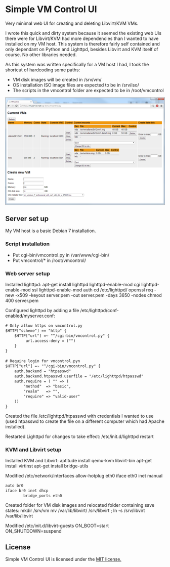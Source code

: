 Simple VM Control UI
====================

Very minimal web UI for creating and deleting Libvirt/KVM VMs.

I wrote this quick and dirty system because it seemed the existing web UIs there were for Libvirt/KVM had more dependencies than I wanted to have installed on my VM host. This system is therefore fairly self contained and only dependant on Python and Lighttpd, besides Libvirt and KVM itself of course. No other libraries needed.

As this system was written specifically for a VM host I had, I took the shortcut of hardcoding some paths:
 * VM disk images will be created in /srv/vm/
 * OS installation ISO image files are expected to be in /srv/iso/
 * The scripts in the vmcontrol folder are expected to be in /root/vmcontrol 

![Screenshot](https://github.com/allanrbo/simple-vmcontrol/blob/master/docs/screenshot1.png)

Server set up
-------------
My VM host is a basic Debian 7 installation.

### Script installation
 * Put cgi-bin/vmcontrol.py in /var/www/cgi-bin/
 * Put vmcontrol/* in /root/vmcontrol/

### Web server setup

Installed lighttpd:
    apt-get install lighttpd
    lighttpd-enable-mod cgi
    lighttpd-enable-mod ssl
    lighttpd-enable-mod auth
    cd /etc/lighttpd/
    openssl req -new -x509 -keyout server.pem -out server.pem -days 3650 -nodes
    chmod 400 server.pem

Configured lighttpd by adding a file /etc/lighttpd/conf-enabled/myserver.conf:

    # Only allow https on vmcontrol.py
    $HTTP["scheme"] == "http" {
        $HTTP["url"] =~ "^/cgi-bin/vmcontrol.py" {
             url.access-deny = ("")
        }
    }

    # Require login for vmcontrol.pyn
    $HTTP["url"] =~ "^/cgi-bin/vmcontrol.py" {
        auth.backend = "htpasswd"
        auth.backend.htpasswd.userfile = "/etc/lighttpd/htpasswd"
        auth.require = ( "" => (
            "method"  => "basic",
            "realm"   => "",
            "require" => "valid-user"
        ))
    }

Created the file /etc/lighttpd/htpasswd with credentials I wanted to use (used htpasswd to create the file on a different computer which had Apache installed).

Restarted Lighttpd for changes to take effect:
    /etc/init.d/lighttpd restart

### KVM and Libvirt setup

Installed KVM and Libvirt:
    aptitude install qemu-kvm libvirt-bin
    apt-get install virtinst
    apt-get install bridge-utils

Modified /etc/network/interfaces
    allow-hotplug eth0
    iface eth0 inet manual

    auto br0
    iface br0 inet dhcp
            bridge_ports eth0

Created folder for VM disk images and relocated folder containing save states:
    mkdir /srv/vm
    mv /var/lib/libvirt/ /srv/libvirt ; ln -s /srv/libvirt /var/lib/libvirt

Modified /etc/init.d/libvirt-guests
    ON_BOOT=start
    ON_SHUTDOWN=suspend


License
-------

Simple VM Control UI is licensed under the [MIT license.](https://github.com/allanrbo/simple-vmcontrol/blob/master/LICENSE.txt)
